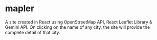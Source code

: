# mapler
A site created in React using OpenStreetMap API, React Leaflet Library &amp; Gemini API. On clicking on the name of any city, the site will provide the complete detail of that city.
